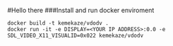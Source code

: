 #Hello there
###Install and run docker enviroment
```console
docker build -t kemekaze/vdodv .
docker run -it -e DISPLAY=<YOUR IP ADDRESS>:0.0 -e SDL_VIDEO_X11_VISUALID=0x022 kemekaze/vdodv
```

